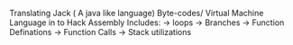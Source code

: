 Translating Jack ( A java like language) Byte-codes/ Virtual Machine Language in to Hack Assembly
Includes:
  -> loops
  -> Branches
  -> Function Definations
  -> Function Calls
  -> Stack utilizations
